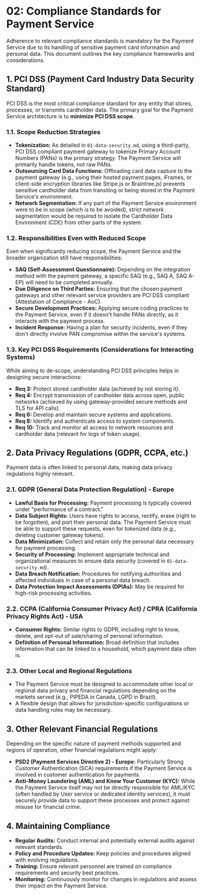 # 02: Compliance Standards for Payment Service

Adherence to relevant compliance standards is mandatory for the Payment Service due to its handling of sensitive payment card information and personal data. This document outlines the key compliance frameworks and considerations.

## 1. PCI DSS (Payment Card Industry Data Security Standard)

PCI DSS is the most critical compliance standard for any entity that stores, processes, or transmits cardholder data. The primary goal for the Payment Service architecture is to **minimize PCI DSS scope**.

### 1.1. Scope Reduction Strategies

*   **Tokenization:** As detailed in `01-data-security.md`, using a third-party, PCI DSS compliant payment gateway to tokenize Primary Account Numbers (PANs) is the primary strategy. The Payment Service will primarily handle tokens, not raw PANs.
*   **Outsourcing Card Data Functions:** Offloading card data capture to the payment gateway (e.g., using their hosted payment pages, iFrames, or client-side encryption libraries like Stripe.js or Braintree.js) prevents sensitive cardholder data from transiting or being stored in the Payment Service's environment.
*   **Network Segmentation:** If any part of the Payment Service environment were to be in scope (which is to be avoided), strict network segmentation would be required to isolate the Cardholder Data Environment (CDE) from other parts of the system.

### 1.2. Responsibilities Even with Reduced Scope

Even when significantly reducing scope, the Payment Service and the broader organization still have responsibilities:

*   **SAQ (Self-Assessment Questionnaire):** Depending on the integration method with the payment gateway, a specific SAQ (e.g., SAQ A, SAQ A-EP) will need to be completed annually.
*   **Due Diligence on Third Parties:** Ensuring that the chosen payment gateways and other relevant service providers are PCI DSS compliant (Attestation of Compliance - AoC).
*   **Secure Development Practices:** Applying secure coding practices to the Payment Service, even if it doesn't handle PANs directly, as it interacts with the payment process.
*   **Incident Response:** Having a plan for security incidents, even if they don't directly involve PAN compromise within the service's systems.

### 1.3. Key PCI DSS Requirements (Considerations for Interacting Systems)

While aiming to de-scope, understanding PCI DSS principles helps in designing secure interactions:

*   **Req 3:** Protect stored cardholder data (achieved by not storing it).
*   **Req 4:** Encrypt transmission of cardholder data across open, public networks (achieved by using gateway-provided secure methods and TLS for API calls).
*   **Req 6:** Develop and maintain secure systems and applications.
*   **Req 8:** Identify and authenticate access to system components.
*   **Req 10:** Track and monitor all access to network resources and cardholder data (relevant for logs of token usage).

## 2. Data Privacy Regulations (GDPR, CCPA, etc.)

Payment data is often linked to personal data, making data privacy regulations highly relevant.

### 2.1. GDPR (General Data Protection Regulation) - Europe

*   **Lawful Basis for Processing:** Payment processing is typically covered under "performance of a contract."
*   **Data Subject Rights:** Users have rights to access, rectify, erase (right to be forgotten), and port their personal data. The Payment Service must be able to support these requests, even for tokenized data (e.g., deleting customer gateway tokens).
*   **Data Minimization:** Collect and retain only the personal data necessary for payment processing.
*   **Security of Processing:** Implement appropriate technical and organizational measures to ensure data security (covered in `01-data-security.md`).
*   **Data Breach Notification:** Procedures for notifying authorities and affected individuals in case of a personal data breach.
*   **Data Protection Impact Assessments (DPIAs):** May be required for high-risk processing activities.

### 2.2. CCPA (California Consumer Privacy Act) / CPRA (California Privacy Rights Act) - USA

*   **Consumer Rights:** Similar rights to GDPR, including right to know, delete, and opt-out of sale/sharing of personal information.
*   **Definition of Personal Information:** Broad definition that includes information that can be linked to a household, which payment data often is.

### 2.3. Other Local and Regional Regulations

*   The Payment Service must be designed to accommodate other local or regional data privacy and financial regulations depending on the markets served (e.g., PIPEDA in Canada, LGPD in Brazil).
*   A flexible design that allows for jurisdiction-specific configurations or data handling rules may be necessary.

## 3. Other Relevant Financial Regulations

Depending on the specific nature of payment methods supported and regions of operation, other financial regulations might apply:

*   **PSD2 (Payment Services Directive 2) - Europe:** Particularly Strong Customer Authentication (SCA) requirements if the Payment Service is involved in customer authentication for payments.
*   **Anti-Money Laundering (AML) and Know Your Customer (KYC):** While the Payment Service itself may not be directly responsible for AML/KYC (often handled by User service or dedicated identity services), it must securely provide data to support these processes and protect against misuse for financial crime.

## 4. Maintaining Compliance

*   **Regular Audits:** Conduct internal and potentially external audits against relevant standards.
*   **Policy and Procedure Updates:** Keep policies and procedures aligned with evolving regulations.
*   **Training:** Ensure relevant personnel are trained on compliance requirements and security best practices.
*   **Monitoring:** Continuously monitor for changes in regulations and assess their impact on the Payment Service.